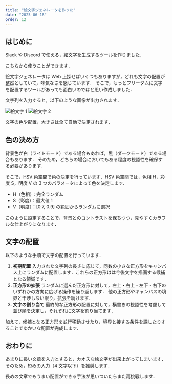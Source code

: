 ```yaml
---
title: "絵文字ジェネレータを作った"
date: "2025-06-18"
order: 12
---
```


## はじめに
Slack や Discord で使える，絵文字を生成するツールを作りました．

[こちら](/projects/emoji-generator)から使うことができます．

絵文字ジェネレータは Web 上探せばいくつもありますが，どれも文字の配置が整然としていて，味気なさを感じています．
そこで，もっとフリーダムに文字を配置するツールがあっても面白いのではと思い作成しました．

文字列を入力すると，以下のような画像が出力されます．

![絵文字 1](/blog-images/emoji.png)
![絵文字 2](/blog-images/generator.png)

文字の色や配置，大きさは全て自動で決定されます．

## 色の決め方
背景色が白（ライトモード）である場合もあれば，黒（ダークモード）である場合もあります．
そのため，どちらの場合においてもある程度の視認性を確保する必要があります．

そこで，[HSV 色空間](https://ja.wikipedia.org/wiki/HSV%E8%89%B2%E7%A9%BA%E9%96%93)で色の決定を行っています．HSV 色空間では，色相 H，彩度 S，明度 V の 3 つのパラメータによって色を決定します．

- H（色相）：完全ランダム
- S（彩度）：最大値 1
- V（明度）：[0.7, 0.9] の範囲からランダムに選択

このように設定することで，背景とのコントラストを保ちつつ，見やすくカラフルな仕上がりになります．

## 文字の配置
以下のような手順で文字の配置を行っています．

1. **初期配置**
    入力された文字列の長さに応じて，同数の小さな正方形をキャンバス上にランダムに配置します．これらの正方形はは今後文字を描画する候補となる領域です．
2. **正方形の拡張**
    ランダムに選んだ正方形に対して，左上・右上・左下・右下のいずれかの方向に広げる操作を繰り返します．
	他の正方形やキャンバスの境界と干渉しない限り，拡張を続けます．
3. **文字の割り当て**
	最終的な正方形の配置に対して，横書きの視認性を考慮して並び順を決定し，それぞれに文字を割り当てます．

加えて，候補となる正方形を並行移動させたり，境界と接する条件を課したりすることでゆかいな配置が完成します．

## おわりに
あまりに長い文章を入力とすると，カオスな絵文字が出来上がってしまいます．そのため，短めの入力（4 文字以下）を推奨します．

長めの文章でもうまい配置ができる手法が思いついたらまた再挑戦します．
